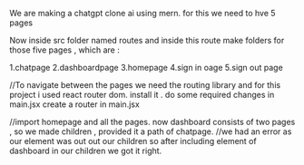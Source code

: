 We are making a chatgpt clone ai using mern.
for this we need to hve 5 pages 


Now inside src folder named routes and inside this route make folders for those five pages , which are :

1.chatpage
2.dashboardpage
3.homepage
4.sign in oage
5.sign out page

//To navigate between the pages we need the routing library and for this project i used react router dom.
install it .
do some required changes in main.jsx
create a router in main.jsx


//import homepage and all the pages.
now dashboard consists of two pages , so we made children , provided it a path of chatpage.
//we had an error as our element was out out our children 
so after including element of dashboard in our children we got it right.

